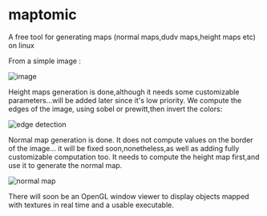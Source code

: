 # maptomic
A free tool for generating maps (normal maps,dudv maps,height maps etc) on linux

From a simple image : 

![image](https://cloud.githubusercontent.com/assets/18567118/20143822/c50a4422-a69a-11e6-9eef-1a023102e804.jpg)

Height maps generation is done,although it needs some customizable parameters...will be added later since it's low priority.
We compute the edges of the image, using sobel or prewitt,then invert the colors:

![edge detection](https://cloud.githubusercontent.com/assets/18567118/20143397/2660f704-a699-11e6-9165-8a8569a420d6.jpg)

Normal map generation is done. It does not compute values on the border of the image... it will be fixed soon,nonetheless,as well
as adding fully customizable computation too. It needs to compute the height map first,and use it to generate the normal map.


![normal map](https://cloud.githubusercontent.com/assets/18567118/20143711/5bcad760-a69a-11e6-8239-112496ff6c19.jpg)

There will soon be an OpenGL window viewer to display objects mapped with textures in real time and a usable executable. 
